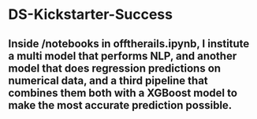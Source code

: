 # DS-Kickstarter-Success

## Inside /notebooks in offtherails.ipynb, I institute a multi model that performs NLP, and another model that does regression predictions on numerical data, and a third pipeline that combines them both with a XGBoost model to make the most accurate prediction possible.

